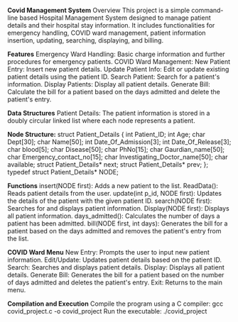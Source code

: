 **Covid Management System**
Overview
This project is a simple command-line based Hospital Management System designed to manage patient details and their hospital stay information. It includes functionalities for emergency handling, COVID ward management, patient information insertion, updating, searching, displaying, and billing.

**Features**
Emergency Ward Handling: Basic charge information and further procedures for emergency patients.
COVID Ward Management:
New Patient Entry: Insert new patient details.
Update Patient Info: Edit or update existing patient details using the patient ID.
Search Patient: Search for a patient's information.
Display Patients: Display all patient details.
Generate Bill: Calculate the bill for a patient based on the days admitted and delete the patient's entry.

**Data Structures**
Patient Details: The patient information is stored in a doubly circular linked list where each node represents a patient.

**Node Structure:**
struct Patient_Details {
    int Patient_ID;
    int Age;
    char Dept[30];
    char Name[50];
    int Date_Of_Admission[3];
    int Date_Of_Release[3];
    char blood[5];
    char Disease[50];
    char PhNo[15];
    char Gaurdian_name[50];
    char Emergency_contact_no[15];
    char Investigating_Doctor_name[50];
    char available;
    struct Patient_Details* next;
    struct Patient_Details* prev;
};
typedef struct Patient_Details* NODE;

**Functions**
insert(NODE first): Adds a new patient to the list.
ReadData(): Reads patient details from the user.
update(int p_id, NODE first): Updates the details of the patient with the given patient ID.
search(NODE first): Searches for and displays patient information.
Display(NODE first): Displays all patient information.
days_admitted(): Calculates the number of days a patient has been admitted.
bill(NODE first, int days): Generates the bill for a patient based on the days admitted and removes the patient's entry from the list.

**COVID Ward Menu**
New Entry: Prompts the user to input new patient information.
Edit/Update: Updates patient details based on the patient ID.
Search: Searches and displays patient details.
Display: Displays all patient details.
Generate Bill: Generates the bill for a patient based on the number of days admitted and deletes the patient's entry.
Exit: Returns to the main menu.

**Compilation and Execution**
Compile the program using a C compiler:
gcc covid_project.c -o covid_project
Run the executable:
./covid_project
